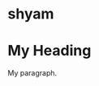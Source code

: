 # shyam




<!DOCTYPE html>
<html>
<body>
<h1>My  Heading</h1>
<p>My paragraph.</p>
</body>
</html>
